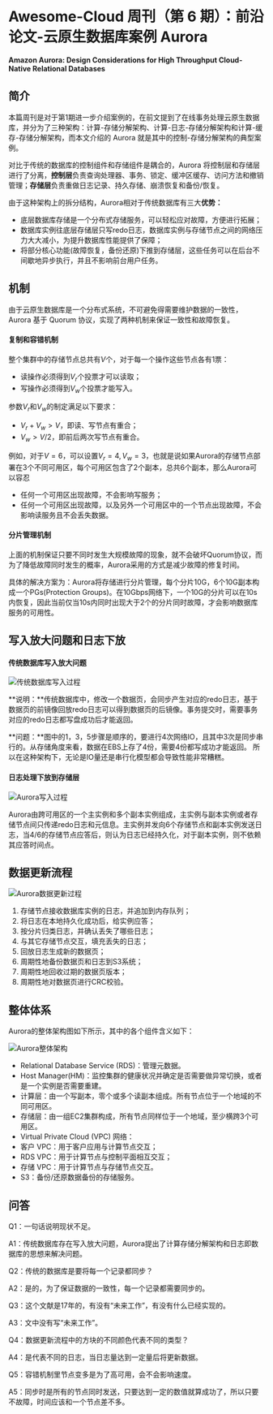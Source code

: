 # Awesome-Cloud 周刊（第 6 期）：前沿论文-云原生数据库案例 Aurora

**Amazon Aurora: Design Considerations for High Throughput Cloud-Native Relational Databases**



## 简介

本篇周刊是对于第1期进一步介绍案例的，在前文提到了在线事务处理云原生数据库，并分为了三种架构：计算-存储分解架构、计算-日志-存储分解架构和计算-缓存-存储分解架构，而本文介绍的 Aurora 就是其中的控制-存储分解架构的典型案例。

对比于传统的数据库的控制组件和存储组件是耦合的，Aurora 将控制层和存储层进行了分离，**控制层**负责查询处理器、事务、锁定、缓冲区缓存、访问方法和撤销管理；**存储层**负责重做日志记录、持久存储、崩溃恢复和备份/恢复。

由于这种架构上的拆分结构，Aurora相对于传统数据库有三大**优势：**

- 底层数据库存储是一个分布式存储服务，可以轻松应对故障，方便进行拓展；
- 数据库实例往底层存储层只写redo日志，数据库实例与存储节点之间的网络压力大大减小，为提升数据库性能提供了保障；
- 将部分核心功能(故障恢复，备份还原)下推到存储层，这些任务可以在后台不间歇地异步执行，并且不影响前台用户任务。

## 机制

由于云原生数据库是一个分布式系统，不可避免得需要维护数据的一致性，Aurora 基于 Quorum 协议，实现了两种机制来保证一致性和故障恢复。

#### 复制和容错机制

整个集群中的存储节点总共有$V$个，对于每一个操作这些节点各有1票：

- 读操作必须得到$V_r$个投票才可以读取；
- 写操作必须得到$V_w$个投票才能写入。

参数$V_r$和$V_w$的制定满足以下要求：

- $V_r+V_w>V$，即读、写节点有重合；
- $V_w>V/2$，即前后两次写节点有重合。

例如，对于$V=6$，可以设置$V_r=4,V_w=3$，也就是说如果Aurora的存储节点部署在3个不同可用区，每个可用区包含了2个副本，总共6个副本，那么Aurora可以容忍

- 任何一个可用区出现故障，不会影响写服务；
- 任何一个可用区出现故障，以及另外一个可用区中的一个节点出现故障，不会影响读服务且不会丢失数据。

#### 分片管理机制

上面的机制保证只要不同时发生大规模故障的现象，就不会破坏Quorum协议，而为了降低故障同时发生的概率，Aurora采用的方式是减少故障的修复时间。

具体的解决方案为：Aurora将存储进行分片管理，每个分片10G，6个10G副本构成一个PGs(Protection Groups)。在10Gbps网络下，一个10G的分片可以在10s内恢复，因此当前仅当10s内同时出现大于2个的分片同时故障，才会影响数据库服务的可用性。

## 写入放大问题和日志下放

#### 传统数据库写入放大问题

![传统数据库写入过程](../images/issue-6-1.png)

**说明：**传统数据库中，修改一个数据页，会同步产生对应的redo日志，基于数据页的前镜像回放redo日志可以得到数据页的后镜像。事务提交时，需要事务对应的redo日志都写盘成功后才能返回。

**问题：**图中的1，3，5步骤是顺序的，要进行4次网络IO，且其中3次是同步串行的。从存储角度来看，数据在EBS上存了4份，需要4份都写成功才能返回。 所以在这种架构下，无论是IO量还是串行化模型都会导致性能非常糟糕。

#### 日志处理下放到存储层

![Aurora写入过程](../images/issue-6-2.png)

Aurora由跨可用区的一个主实例和多个副本实例组成，主实例与副本实例或者存储节点间只传递redo日志和元信息。主实例并发向6个存储节点和副本实例发送日志，当4/6的存储节点应答后，则认为日志已经持久化，对于副本实例，则不依赖其应答时间点。

## 数据更新流程

![Aurora数据更新过程](../images/issue-6-3.png)

1. 存储节点接收数据库实例的日志，并追加到内存队列；
2. 将日志在本地持久化成功后，给实例应答；
3. 按分片归类日志，并确认丢失了哪些日志；
4. 与其它存储节点交互，填充丢失的日志；
5. 回放日志生成新的数据页；
6. 周期性地备份数据页和日志到S3系统；
7. 周期性地回收过期的数据页版本；
8. 周期性地对数据页进行CRC校验。

## 整体体系

Aurora的整体架构图如下所示，其中的各个组件含义如下：

![Aurora整体架构](../images/issue-6-4.png)

- Relational Database Service (RDS)：管理元数据。
- Host Manager(HM)：监控集群的健康状况并确定是否需要做异常切换，或者是一个实例是否需要重建。
- 计算层：由一个写副本，零个或多个读副本组成。所有节点位于一个地域的不同可用区。
- 存储层：由一组EC2集群构成，所有节点同样位于一个地域，至少横跨3个可用区。
- Virtual Private Cloud (VPC) 网络：
- 客户 VPC：用于客户应用与计算节点交互；
- RDS VPC：用于计算节点与控制平面相互交互；
- 存储 VPC：用于计算节点与存储节点交互。
- S3：备份/还原数据备份的存储服务。



## 问答

Q1：一句话说明现状不足。

A1：传统数据库存在写入放大问题，Aurora提出了计算存储分解架构和日志即数据库的思想来解决问题。

Q2：传统的数据库是要将每一个记录都同步？

A2：是的，为了保证数据的一致性，每一个记录都需要同步的。

Q3：这个文献是17年的，有没有“未来工作”，有没有什么已经实现的。

A3：文中没有写“未来工作”。

Q4：数据更新流程中的方块的不同颜色代表不同的类型？

A4：是代表不同的日志，当日志量达到一定量后将更新数据。

Q5：容错机制里节点变多是为了高可用，会不会影响速度。

A5：同步时是所有的节点同时发送，只要达到一定的数值就算成功了，所以只要不故障，时间应该和一个节点差不多。
